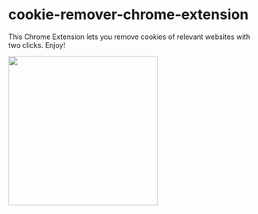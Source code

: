 # cookie-remover-chrome-extension
This Chrome Extension lets you remove cookies of relevant websites with two clicks. Enjoy!


<img src="https://github.com/cyoni/cookie-remover-chrome-extension/assets/44746539/167cfd5e-d0f9-4ac9-81aa-bc86ddf670d1"  height="300">
